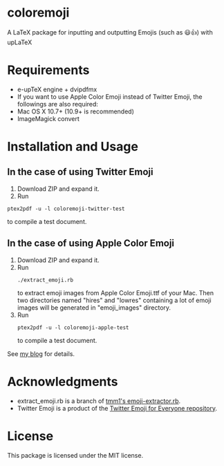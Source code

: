 coloremoji
==========

A LaTeX package for inputting and outputting Emojis (such as 😃👍) with upLaTeX

Requirements
===
* e-upTeX engine + dvipdfmx
* If you want to use Apple Color Emoji instead of Twitter Emoji, the followings are also required:
 * Mac OS X 10.7+ (10.9+ is recommended)
 * ImageMagick convert

Installation and Usage
=====

## In the case of using Twitter Emoji

1. Download ZIP and expand it.
2. Run
<pre><code>ptex2pdf -u -l coloremoji-twitter-test</pre></code>
to compile a test document.

## In the case of using Apple Color Emoji

<ol>
<li>Download ZIP and expand it.</li>
<li>Run 
<pre><code>./extract_emoji.rb</code></pre>
to extract emoji images from Apple Color Emoji.ttf of your Mac.  
Then two directories named "hires" and "lowres" containing a lot of emoji images will be generated in "emoji_images" directory.

<li>Run 
<pre><code>ptex2pdf -u -l coloremoji-apple-test</pre></code>
to compile a test document.
</li>
</ol>

See [my blog](http://doratex.hatenablog.jp/entry/20140107/1389103370 "TeX Alchemist Online") for details.

Acknowledgments
========
- extract_emoji.rb is a branch of [tmm1's emoji-extractor.rb](https://github.com/tmm1/emoji-extractor "emoji-extractor").
- Twitter Emoji is a product of the [Twitter Emoji for Everyone repository](https://github.com/twitter/twemoji).

License
==========
This package is licensed under the MIT license.
